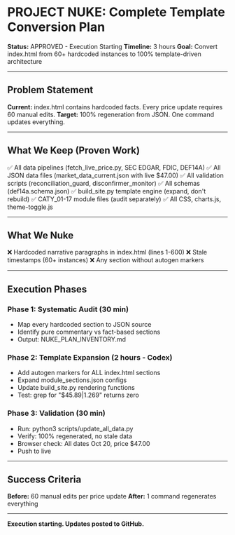 # PROJECT NUKE: Complete Template Conversion Plan

**Status:** APPROVED - Execution Starting
**Timeline:** 3 hours
**Goal:** Convert index.html from 60+ hardcoded instances to 100% template-driven architecture

---

## Problem Statement

**Current:** index.html contains hardcoded facts. Every price update requires 60 manual edits.
**Target:** 100% regeneration from JSON. One command updates everything.

---

## What We Keep (Proven Work)

✅ All data pipelines (fetch_live_price.py, SEC EDGAR, FDIC, DEF14A)
✅ All JSON data files (market_data_current.json with live $47.00)
✅ All validation scripts (reconciliation_guard, disconfirmer_monitor)
✅ All schemas (def14a.schema.json)
✅ build_site.py template engine (expand, don't rebuild)
✅ CATY_01-17 module files (audit separately)
✅ All CSS, charts.js, theme-toggle.js

---

## What We Nuke

❌ Hardcoded narrative paragraphs in index.html (lines 1-600)
❌ Stale timestamps (60+ instances)
❌ Any section without autogen markers

---

## Execution Phases

### Phase 1: Systematic Audit (30 min)
- Map every hardcoded section to JSON source
- Identify pure commentary vs fact-based sections
- Output: NUKE_PLAN_INVENTORY.md

### Phase 2: Template Expansion (2 hours - Codex)
- Add autogen markers for ALL index.html sections
- Expand module_sections.json configs
- Update build_site.py rendering functions
- Test: grep for "$45.89\|1.269" returns zero

### Phase 3: Validation (30 min)
- Run: python3 scripts/update_all_data.py
- Verify: 100% regenerated, no stale data
- Browser check: All dates Oct 20, price $47.00
- Push to live

---

## Success Criteria

**Before:** 60 manual edits per price update
**After:** 1 command regenerates everything

---

**Execution starting. Updates posted to GitHub.**
